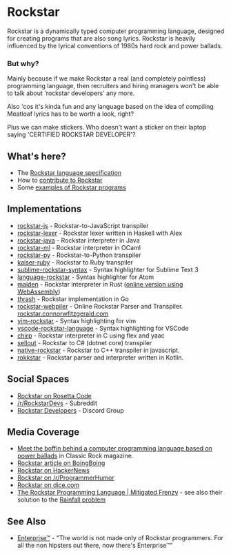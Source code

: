 # Rockstar

Rockstar is a dynamically typed computer programming language, designed for creating programs that are also song lyrics. Rockstar is heavily influenced by the lyrical conventions of 1980s hard rock and power ballads.

### But why?

Mainly because if we make Rockstar a real (and completely pointless) programming language, then recruiters and hiring managers won't be able to talk about 'rockstar developers' any more.

Also 'cos it's kinda fun and any language based on the idea of compiling Meatloaf lyrics has to be worth a look, right?

Plus we can make stickers. Who doesn't want a sticker on their laptop saying 'CERTIFIED ROCKSTAR DEVELOPER'?

## What's here?

* The [Rockstar language specification](spec.md)
* How to [contribute to Rockstar](CONTRIBUTING.md)
* Some [examples of Rockstar programs](examples/README.md)

## Implementations

* [rockstar-js](https://github.com/wolfgang42/rockstar-js) - Rockstar-to-JavaScript transpiler
* [rockstar-lexer](https://github.com/aitorres/rockstar-lexer) - Rockstar lexer written in Haskell with Alex
* [rockstar-java](https://github.com/nbrevu/rockstar-java) - Rockstar interpreter in Java
* [rockstar-ml](https://github.com/lkwq007/rockstar-ml) - Rockstar interpreter in OCaml
* [rockstar-py](https://github.com/yanorestes/rockstar-py) - Rockstar-to-Python transpiler
* [kaiser-ruby](https://github.com/marcinruszkiewicz/kaiser-ruby) - Rockstar to Ruby transpiler
* [sublime-rockstar-syntax](https://github.com/paxromana96/sublime-rockstar-syntax) - Syntax highlighter for Sublime Text 3
* [language-rockstar](https://github.com/thestd/language-rockstar) - Syntax highlighter for Atom
* [maiden](https://github.com/palfrey/maiden) - Rockstar interpreter in Rust ([online version using WebAssembly](https://palfrey.github.io/maiden/))
* [thrash](https://github.com/young-steveo/thrash) - Rockstar implementation in Go
* [rockstar-webpiler](https://github.com/cwfitzgerald/rockstar-webpiler) - Online Rockstar Parser and Transpiler. [rockstar.connorwfitzgerald.com](https://rockstar.connorwfitzgerald.com)
* [vim-rockstar](https://github.com/sirosen/vim-rockstar) - Syntax highlighting for vim
* [vscode-rockstar-language](https://github.com/ra100/vscode-rockstar-language) - Syntax highlighting for VSCode
* [chirp](https://github.com/Suloch/chirp) - Rockstar interpreter in C using flex and yaac
* [sellout](https://github.com/davidadsit/sellout) - Rockstar to C# (dotnet core) transpiler
* [native-rockstar](https://github.com/gillesdami/native-rockstar) - Rockstar to C++ transpiler in javascript.
* [rokkstar](https://github.com/ascheja/rokkstar) - Rockstar parser and interpreter written in Kotlin.

## Social Spaces
* [Rockstar on Rosetta Code](http://www.rosettacode.org/wiki/Category:Rockstar)
* [/r/RockstarDevs](https://www.reddit.com/r/RockstarDevs/) - Subreddit
* [Rockstar Developers](https://discordapp.com/invite/xsQK7UU) - Discord Group

## Media Coverage
* [Meet the boffin behind a computer programming language based on power ballads](https://www.loudersound.com/features/meet-the-boffin-behind-a-computer-programming-language-based-on-power-ballads) in Classic Rock magazine.
* [Rockstar article on BoingBoing](https://boingboing.net/2018/07/25/hello-cleveland-world.html)
* [Rockstar on HackerNews](https://news.ycombinator.com/item?id=17585589)
* [Rockstar on /r/ProgrammerHumor](https://www.reddit.com/r/ProgrammerHumor/comments/934uvw/why_yes_i_am_a_certified_rockstar_developer/)
* [Rockstar on dice.com](https://insights.dice.com/2018/07/27/rockstar-programming-language-developers/)
* [The Rockstar Programming Language | Mitigated Frenzy](https://bparsia.wordpress.com/2018/09/11/the-rockstar-programming-language/) - see also their solution to the [Rainfall problem](https://bparsia.wordpress.com/2018/09/12/rockstar-rainfall-problem/#comment-1624)

## See Also

* [Enterprise™](https://github.com/joaomilho/Enterprise) - "The world is not made only of Rockstar programmers. For all the non hipsters out there, now there's Enterprise™"

